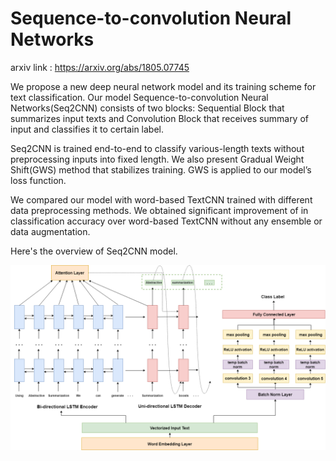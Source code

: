 # Sequence-to-convolution Neural Networks

arxiv link : https://arxiv.org/abs/1805.07745

We propose a new deep neural network model and its training scheme for text
classification. Our model Sequence-to-convolution Neural Networks(Seq2CNN)
consists of two blocks: Sequential Block that summarizes input texts and Convolution
Block that receives summary of input and classifies it to certain label.

Seq2CNN is trained end-to-end to classify various-length texts without preprocessing
inputs into fixed length. We also present Gradual Weight Shift(GWS)
method that stabilizes training. GWS is applied to our model’s loss function.

We compared our model with word-based TextCNN trained with different data preprocessing
methods. We obtained significant improvement of in classification accuracy
over word-based TextCNN without any ensemble or data augmentation.

Here's the overview of Seq2CNN model.

![alt text](https://github.com/tgisaturday/Seq2CNN/blob/master/seq2CNN.png)
